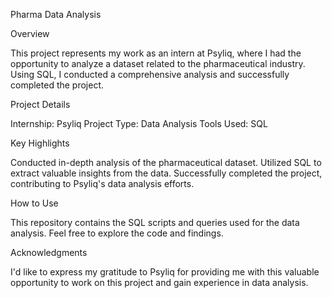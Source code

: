 Pharma Data Analysis

Overview

This project represents my work as an intern at Psyliq, where I had the opportunity to analyze a dataset related to the pharmaceutical industry. 
Using SQL, I conducted a comprehensive analysis and successfully completed the project.

Project Details

Internship: Psyliq
Project Type: Data Analysis
Tools Used: SQL

Key Highlights

Conducted in-depth analysis of the pharmaceutical dataset.
Utilized SQL to extract valuable insights from the data.
Successfully completed the project, contributing to Psyliq's data analysis efforts.

How to Use

This repository contains the SQL scripts and queries used for the data analysis. Feel free to explore the code and findings.

Acknowledgments

I'd like to express my gratitude to Psyliq for providing me with this valuable opportunity to work on this project and gain experience in data analysis.
